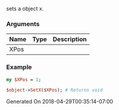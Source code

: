 sets a object x.
### Arguments
**Name**|**Type**|**Description**
:---|:---|:---
XPos||

### Example

```perl
my $XPos = 1;

$object->SetX($XPos); # Returns void
```


Generated On 2018-04-29T00:35:14-07:00